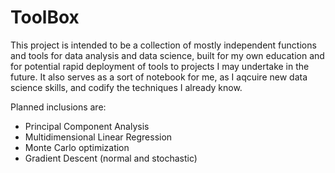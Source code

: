 # ToolBox

This project is intended to be a collection of mostly independent functions and tools for data analysis and data science, built for my own education and for potential rapid deployment of tools to projects I may undertake in the future. It also serves as a sort of notebook for me, as I aqcuire new data science skills, and codify the techniques I already know.

Planned inclusions are:
- Principal Component Analysis
- Multidimensional Linear Regression
- Monte Carlo optimization
- Gradient Descent (normal and stochastic)
